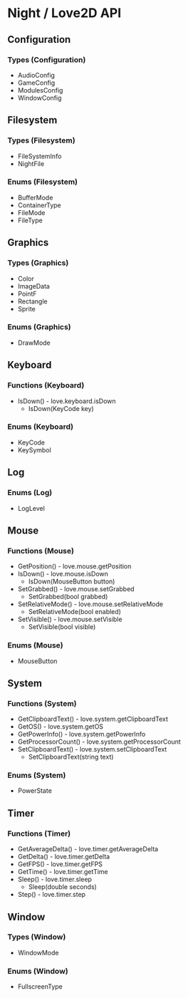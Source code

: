 # Night / Love2D API

## Configuration

### Types (Configuration)

- AudioConfig
- GameConfig
- ModulesConfig
- WindowConfig

## Filesystem

### Types (Filesystem)

- FileSystemInfo
- NightFile

### Enums (Filesystem)

- BufferMode
- ContainerType
- FileMode
- FileType

## Graphics

### Types (Graphics)

- Color
- ImageData
- PointF
- Rectangle
- Sprite

### Enums (Graphics)

- DrawMode

## Keyboard

### Functions (Keyboard)

- IsDown() - love.keyboard.isDown
  - IsDown(KeyCode key)

### Enums (Keyboard)

- KeyCode
- KeySymbol

## Log

### Enums (Log)

- LogLevel

## Mouse

### Functions (Mouse)

- GetPosition() - love.mouse.getPosition
- IsDown() - love.mouse.isDown
  - IsDown(MouseButton button)
- SetGrabbed() - love.mouse.setGrabbed
  - SetGrabbed(bool grabbed)
- SetRelativeMode() - love.mouse.setRelativeMode
  - SetRelativeMode(bool enabled)
- SetVisible() - love.mouse.setVisible
  - SetVisible(bool visible)

### Enums (Mouse)

- MouseButton

## System

### Functions (System)

- GetClipboardText() - love.system.getClipboardText
- GetOS() - love.system.getOS
- GetPowerInfo() - love.system.getPowerInfo
- GetProcessorCount() - love.system.getProcessorCount
- SetClipboardText() - love.system.setClipboardText
  - SetClipboardText(string text)

### Enums (System)

- PowerState

## Timer

### Functions (Timer)

- GetAverageDelta() - love.timer.getAverageDelta
- GetDelta() - love.timer.getDelta
- GetFPS() - love.timer.getFPS
- GetTime() - love.timer.getTime
- Sleep() - love.timer.sleep
  - Sleep(double seconds)
- Step() - love.timer.step

## Window

### Types (Window)

- WindowMode

### Enums (Window)

- FullscreenType
